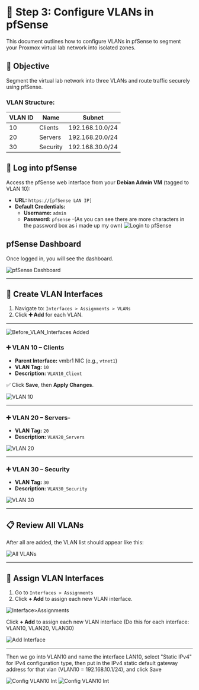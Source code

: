 # 🧩 Step 3: Configure VLANs in pfSense

This document outlines how to configure VLANs in pfSense to segment your Proxmox virtual lab network into isolated zones.

## 🎯 Objective
Segment the virtual lab network into three VLANs and route traffic securely using pfSense.

### VLAN Structure:
| VLAN ID | Name     | Subnet             |
|---------|----------|--------------------|
| 10      | Clients  | 192.168.10.0/24    |
| 20      | Servers  | 192.168.20.0/24    |
| 30      | Security | 192.168.30.0/24    |

## 🔐 Log into pfSense
Access the pfSense web interface from your **Debian Admin VM** (tagged to VLAN 10):

- **URL:** `https://[pfSense LAN IP]`
- **Default Credentials:**
  - **Username:** `admin`
  - **Password:** `pfsense`
  -(As you can see there are more characters in the password box as i made up my own)
![Login to pfSense](1_login_pfsense.png)

## pfSense Dashboard

Once logged in, you will see the dashboard.

![pfSense Dashboard](2_dashboard.png)

---

## 🔧 Create VLAN Interfaces

1. Navigate to: `Interfaces > Assignments > VLANs`
2. Click **➕ Add** for each VLAN.

---

![Before_VLAN_Interfaces Added](3_Before_VLAN.png)

### ➕ VLAN 10 – Clients

- **Parent Interface:** vmbr1 NIC (e.g., `vtnet1`)
- **VLAN Tag:** `10`
- **Description:** `VLAN10_Client`
  
✅ Click **Save**, then **Apply Changes**.

![VLAN 10](4_vlan10_add.png)

---

### ➕ VLAN 20 – Servers- 

- **VLAN Tag:** `20`
- **Description:** `VLAN20_Servers`

![VLAN 20](5_vlan20_add.png)

---

### ➕ VLAN 30 – Security
- **VLAN Tag:** `30`
- **Description:** `VLAN30_Security`

![VLAN 30](6_vlan30_add.png)

---

## 📋 Review All VLANs

After all are added, the VLAN list should appear like this:

![All VLANs](7_all_VLANS_listed.png)

---

## 🧬 Assign VLAN Interfaces

1. Go to `Interfaces > Assignments`
2. Click **+ Add** to assign each new VLAN interface.
   
![Interface>Assignments](8_Int_Assign.png)

Click **+ Add** to assign each new VLAN interface (Do this for each interface: VLAN10, VLAN20, VLAN30)

![Add Interface](9_Add_Int.png)

---
Then we go into VLAN10 and name the interface LAN10, select "Static IPv4" for IPv4 configuration type, then put in the IPv4 static default gateway address for that vlan (VLAN10 = 192.168.10.1/24), and click Save

![Config VLAN10 Int](10_VLAN10_Int.png)
![Config VLAN10 Int](11_VLAN10_Int.png)
